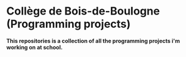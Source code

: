 # Collège de Bois-de-Boulogne (Programming projects)

**This repositories is a collection of all the programming projects i'm working on at school.**
